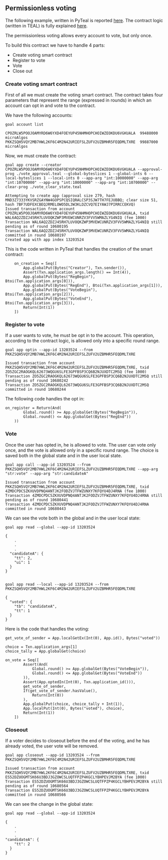 ## Permissionless voting

The following example, written in PyTeal is reported [here](https://developer.algorand.org/articles/creating-stateful-algorand-smart-contracts-python-pyteal/). The contract logic (written in TEAL) is fully explained [here](https://developer.algorand.org/solutions/example-permissionless-voting-stateful-smart-contract-application/).

The permissionless voting allows every account to vote, but only once. 

To build this contract we have to handle 4 parts:
- Create voting smart contract
- Register to vote
- Vote
- Close out

### Create voting smart contract

First of all we must create the voting smart contract. The contract takes four parameters that represent the range (expressed in rounds) in which an account can opt in and vote to the contract. 


We have the following accounts:

```
goal account list

CPOZRLW5POOJOAMYRD6W6YXD4FOEYUP45NHMHOPCHOIWZEOKDU6VGKUALA  99488000 microAlgos
PKKZSQH5VQY2MB7HWL2KF6C4M2N42URIEFSLZUFV2UZBMHR5FEQDMLTXRE	99887000 microAlgos
```

Now, we must create the contract:

```
goal app create --creator CPOZRLW5POOJOAMYRD6W6YXD4FOEYUP45NHMHOPCHOIWZEOKDU6VGKUALA --approval-prog ./vote_approval.teal --global-byteslices 1 --global-ints 6 --local-byteslices 1 --local-ints 0 --app-arg "int:10000000" --app-arg "int:10700000" --app-arg "int:10000000" --app-arg "int:10700000" --clear-prog ./vote_clear_state.teal 

Attempting to create app (approval size 279, hash MND3Z7333YKVSRZGAYNW4GOPSPCQSIQRALCSP3SJW7TH7FEJUBBQ; clear size 51, hash 7BF7UDFEXCBEQJRMELOWO5DL3W3KLDZCVQ7EIYAWJ7PIRRCCEKVQ)
Issued transaction from account CPOZRLW5POOJOAMYRD6W6YXD4FOEYUP45NHMHOPCHOIWZEOKDU6VGKUALA, txid WAL6AQ2ZDZJ45RH7LUVOQKZWP3MVEWCUNRZV3FVV5WMAZLYG4NIQ (fee 1000)
Transaction WAL6AQ2ZDZJ45RH7LUVOQKZWP3MVEWCUNRZV3FVV5WMAZLYG4NIQ still pending as of round 10680195
Transaction WAL6AQ2ZDZJ45RH7LUVOQKZWP3MVEWCUNRZV3FVV5WMAZLYG4NIQ committed in round 10680197
Created app with app index 13203524
```

This is the code written in PyTeal that handles the creation of the smart contract:

```
    on_creation = Seq([
        App.globalPut(Bytes("Creator"), Txn.sender()),
        Assert(Txn.application_args.length() == Int(4)),
        App.globalPut(Bytes("RegBegin"), Btoi(Txn.application_args[0])),
        App.globalPut(Bytes("RegEnd"), Btoi(Txn.application_args[1])),
        App.globalPut(Bytes("VoteBegin"), Btoi(Txn.application_args[2])),
        App.globalPut(Bytes("VoteEnd"), Btoi(Txn.application_args[3])),
        Return(Int(1))
    ])
```

### Register to vote

If a user wants to vote, he must be opt in to the account. This operation, according to the contract logic, is allowed only into a specific round range.

```
goal app optin --app-id 13203524 --from PKKZSQH5VQY2MB7HWL2KF6C4M2N42URIEFSLZUFV2UZBMHR5FEQDMLTXRE

Issued transaction from account PKKZSQH5VQY2MB7HWL2KF6C4M2N42URIEFSLZUFV2UZBMHR5FEQDMLTXRE, txid ZO5ZGC2RAOGKQL62673WQGU6SLFE3GPFBSP3CQ6B2NJUXDTC2MSQ (fee 1000)
Transaction ZO5ZGC2RAOGKQL62673WQGU6SLFE3GPFBSP3CQ6B2NJUXDTC2MSQ still pending as of round 10680242
Transaction ZO5ZGC2RAOGKQL62673WQGU6SLFE3GPFBSP3CQ6B2NJUXDTC2MSQ committed in round 10680244
```

The following code handles the opt in:

```
on_register = Return(And(
        Global.round() >= App.globalGet(Bytes("RegBegin")),
        Global.round() <= App.globalGet(Bytes("RegEnd"))
    ))
```

### Vote

Once the user has opted in, he is allowed to vote. The user can vote only once, and the vote is allowed only in a specific round range. The choice is saved both in the global state and in the user local state.

```
goal app call --app-id 13203524 --from PKKZSQH5VQY2MB7HWL2KF6C4M2N42URIEFSLZUFV2UZBMHR5FEQDMLTXRE --app-arg "str:vote" --app-arg "str:candidateA" 

Issued transaction from account PKKZSQH5VQY2MB7HWL2KF6C4M2N42URIEFSLZUFV2UZBMHR5FEQDMLTXRE, txid 4ZMDCPDC5ZKXUVDPNQ4ANTJK2FODZVJTFWZUNXY7KFQYU4DJ4RNA (fee 1000)
Transaction 4ZMDCPDC5ZKXUVDPNQ4ANTJK2FODZVJTFWZUNXY7KFQYU4DJ4RNA still pending as of round 10680441
Transaction 4ZMDCPDC5ZKXUVDPNQ4ANTJK2FODZVJTFWZUNXY7KFQYU4DJ4RNA committed in round 10680443
```

We can see the vote both in the global and in the user local state:

```
goal app read --global --app-id 13203524

{
    .
    .
    .
  "candidateA": {
    "tt": 2,
    "ui": 1
  }
}


goal app read --local --app-id 13203524 --from PKKZSQH5VQY2MB7HWL2KF6C4M2N42URIEFSLZUFV2UZBMHR5FEQDMLTXRE

{
  "voted": {
    "tb": "candidateA",
    "tt": 1
  }
}
```

Here is the code that handles the voting:

```
get_vote_of_sender = App.localGetEx(Int(0), App.id(), Bytes("voted"))

choice = Txn.application_args[1]
choice_tally = App.globalGet(choice)

on_vote = Seq([
        Assert(And(
            Global.round() >= App.globalGet(Bytes("VoteBegin")),
            Global.round() <= App.globalGet(Bytes("VoteEnd"))
        )),
        Assert(App.optedIn(Int(0), Txn.application_id())),
        get_vote_of_sender,
        If(get_vote_of_sender.hasValue(), 
            Return(Int(0))
        ),
        App.globalPut(choice, choice_tally + Int(1)),
        App.localPut(Int(0), Bytes("voted"), choice),
        Return(Int(1))
    ])
```

### Closeout

If a voter decides to closeout before the end of the voting, and he has already voted, the user vote will be removed.

```
goal app closeout --app-id 13203524 --from PKKZSQH5VQY2MB7HWL2KF6C4M2N42URIEFSLZUFV2UZBMHR5FEQDMLTXRE

Issued transaction from account PKKZSQH5VQY2MB7HWL2KF6C4M2N42URIEFSLZUFV2UZBMHR5FEQDMLTXRE, txid ES52DZUOGMTSK66U3BDJ3GZOWCSLUQTFPZP4KGCLYBHPEVJM2BYA (fee 1000)
Transaction ES52DZUOGMTSK66U3BDJ3GZOWCSLUQTFPZP4KGCLYBHPEVJM2BYA still pending as of round 10680564
Transaction ES52DZUOGMTSK66U3BDJ3GZOWCSLUQTFPZP4KGCLYBHPEVJM2BYA committed in round 10680566
```

We can see the change in the global state:

```
goal app read --global --app-id 13203524

{
    .
    .
    .
"candidateA": {
    "tt": 2
  }
}
```